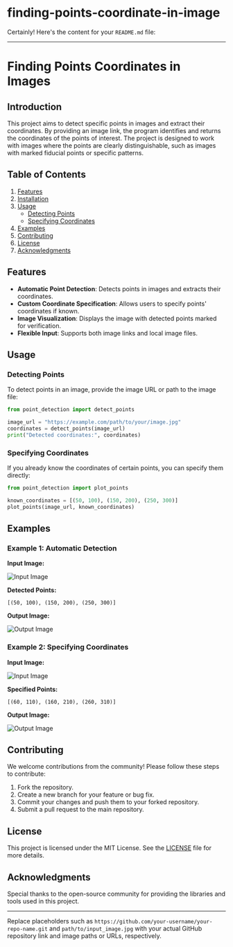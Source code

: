 # finding-points-coordinate-in-image

Certainly! Here's the content for your `README.md` file:

---

# Finding Points Coordinates in Images

## Introduction

This project aims to detect specific points in images and extract their coordinates. By providing an image link, the program identifies and returns the coordinates of the points of interest. The project is designed to work with images where the points are clearly distinguishable, such as images with marked fiducial points or specific patterns.

## Table of Contents

1. [Features](#features)
2. [Installation](#installation)
3. [Usage](#usage)
   - [Detecting Points](#detecting-points)
   - [Specifying Coordinates](#specifying-coordinates)
4. [Examples](#examples)
5. [Contributing](#contributing)
6. [License](#license)
7. [Acknowledgments](#acknowledgments)

## Features

- **Automatic Point Detection**: Detects points in images and extracts their coordinates.
- **Custom Coordinate Specification**: Allows users to specify points' coordinates if known.
- **Image Visualization**: Displays the image with detected points marked for verification.
- **Flexible Input**: Supports both image links and local image files.



## Usage

### Detecting Points

To detect points in an image, provide the image URL or path to the image file:

```python
from point_detection import detect_points

image_url = "https://example.com/path/to/your/image.jpg"
coordinates = detect_points(image_url)
print("Detected coordinates:", coordinates)
```

### Specifying Coordinates

If you already know the coordinates of certain points, you can specify them directly:

```python
from point_detection import plot_points

known_coordinates = [(50, 100), (150, 200), (250, 300)]
plot_points(image_url, known_coordinates)
```

## Examples

### Example 1: Automatic Detection

**Input Image:**

![Input Image](path/to/input_image.jpg)

**Detected Points:**

```
[(50, 100), (150, 200), (250, 300)]
```

**Output Image:**

![Output Image](path/to/output_image.jpg)

### Example 2: Specifying Coordinates

**Input Image:**

![Input Image](path/to/input_image.jpg)

**Specified Points:**

```
[(60, 110), (160, 210), (260, 310)]
```

**Output Image:**

![Output Image](path/to/output_image_with_specified_points.jpg)

## Contributing

We welcome contributions from the community! Please follow these steps to contribute:

1. Fork the repository.
2. Create a new branch for your feature or bug fix.
3. Commit your changes and push them to your forked repository.
4. Submit a pull request to the main repository.

## License

This project is licensed under the MIT License. See the [LICENSE](LICENSE) file for more details.

## Acknowledgments

Special thanks to the open-source community for providing the libraries and tools used in this project.

---

Replace placeholders such as `https://github.com/your-username/your-repo-name.git` and `path/to/input_image.jpg` with your actual GitHub repository link and image paths or URLs, respectively.
